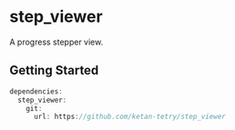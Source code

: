 # step_viewer

A progress stepper view.

## Getting Started
```dart
dependencies:
  step_viewer:
    git:
      url: https://github.com/ketan-tetry/step_viewer
```